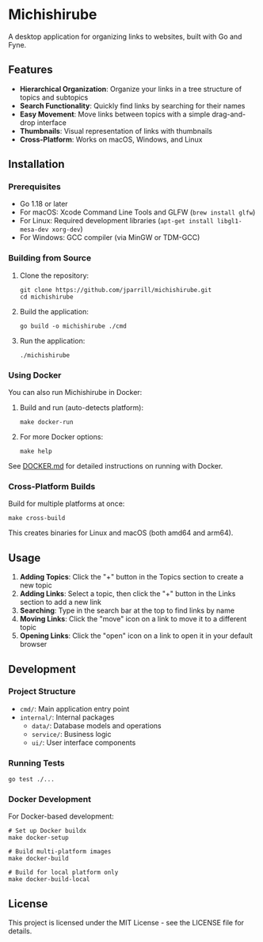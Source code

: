 # Michishirube

A desktop application for organizing links to websites, built with Go and Fyne.

## Features

- **Hierarchical Organization**: Organize your links in a tree structure of topics and subtopics
- **Search Functionality**: Quickly find links by searching for their names
- **Easy Movement**: Move links between topics with a simple drag-and-drop interface
- **Thumbnails**: Visual representation of links with thumbnails
- **Cross-Platform**: Works on macOS, Windows, and Linux

## Installation

### Prerequisites

- Go 1.18 or later
- For macOS: Xcode Command Line Tools and GLFW (`brew install glfw`)
- For Linux: Required development libraries (`apt-get install libgl1-mesa-dev xorg-dev`)
- For Windows: GCC compiler (via MinGW or TDM-GCC)

### Building from Source

1. Clone the repository:
   ```
   git clone https://github.com/jparrill/michishirube.git
   cd michishirube
   ```

2. Build the application:
   ```
   go build -o michishirube ./cmd
   ```

3. Run the application:
   ```
   ./michishirube
   ```

### Using Docker

You can also run Michishirube in Docker:

1. Build and run (auto-detects platform):
   ```
   make docker-run
   ```

2. For more Docker options:
   ```
   make help
   ```

See [DOCKER.md](DOCKER.md) for detailed instructions on running with Docker.

### Cross-Platform Builds

Build for multiple platforms at once:

```
make cross-build
```

This creates binaries for Linux and macOS (both amd64 and arm64).

## Usage

1. **Adding Topics**: Click the "+" button in the Topics section to create a new topic
2. **Adding Links**: Select a topic, then click the "+" button in the Links section to add a new link
3. **Searching**: Type in the search bar at the top to find links by name
4. **Moving Links**: Click the "move" icon on a link to move it to a different topic
5. **Opening Links**: Click the "open" icon on a link to open it in your default browser

## Development

### Project Structure

- `cmd/`: Main application entry point
- `internal/`: Internal packages
  - `data/`: Database models and operations
  - `service/`: Business logic
  - `ui/`: User interface components

### Running Tests

```
go test ./...
```

### Docker Development

For Docker-based development:

```
# Set up Docker buildx
make docker-setup

# Build multi-platform images
make docker-build

# Build for local platform only
make docker-build-local
```

## License

This project is licensed under the MIT License - see the LICENSE file for details.
